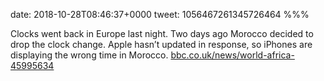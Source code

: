 date: 2018-10-28T08:46:37+0000
tweet: 1056467261345726464
%%%

Clocks went back in Europe last night. Two days ago Morocco decided to drop the clock change. Apple hasn’t updated in response, so iPhones are displaying the wrong time in Morocco. [bbc.co.uk/news/world-africa-45995634](https://www.bbc.co.uk/news/world-africa-45995634)
